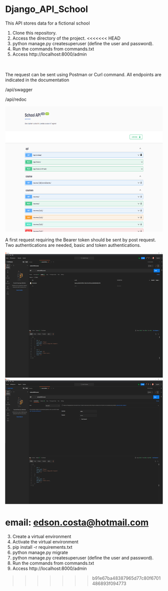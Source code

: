 # Django_API_School
This API stores data for a fictional school

1) Clone this repository.
2) Access the directory of the project.
<<<<<<< HEAD
3) python manage.py createsuperuser (define the user and password).
4) Run the commands from commands.txt
5) Access http://localhost:8000/admin

<br/>
<br/>
The request can be sent using Postman or Curl command. All endpoints are indicated in the documentation

/api/swagger

/api/redoc

<img src="img/img_3.png" width="800" height="400"/>


A first request requiring the Bearer token should be sent by post request. Two authentications are needed, basic and token authentications.

<img src="img/img_1.png" width="800" height="400"/>

<img src="img/img_2.png" width="800" height="400"/>

email: edson.costa@hotmail.com
=======
3) Create a virtual environment
4) Activate the virtual environment
5) pip install -r requirements.txt
6) python manage.py migrate
4) python manage.py createsuperuser (define the user and password).
5) Run the commands from commands.txt
6) Access http://localhost:8000/admin
>>>>>>> b91e67ba48387965d77c80f6701486893f094773
